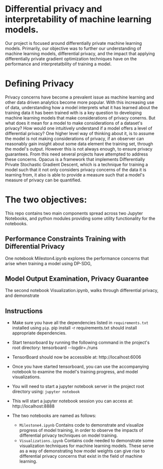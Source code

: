 # Differential privacy and interpretability of machine learning models.
Our project is focused around differentially private machine learning models. Primarily, our objective was to further
our understanding of machine learning models, differential privacy, and the impact that applying differentially private 
gradient optimization techniques have on the performance and interpretatbility of training a model. 

# Defining Privacy
Privacy concerns have become a prevalent issue as machine learning and other data driven analytics become 
more popular. With this increasing use of data, understanding how a model interprets what it has 
learned about the training data it has been trained with is a key question to developing machine 
learning models that make considerations of privacy conerns. But what does it mean for a model 
to make considerations of a dataset's privacy? How would one intuitively understand if a model 
offers a level of differential privacy? One higher level way of thinking about it, is to assume 
the model is not making considerations of privacy, if an observer can reasonably gain insight 
about some data element the training set, through the model's output. However this is not always 
enough, to ensure privacy guarantees. From this need several projects have attempted to address 
these concerns. Opacus is a framework that implements Differentially Private Stochastic Gradient 
Descent, which is a technique for training a model such that it not only considers privacy 
concerns of the data it is learning from, it also is able to provide a measure such that 
a model's measure of privacy can be quantified.


# The two objectives:
This repo contains two main components spread across two Jupyter Notebooks, and python modules providing 
some utility functionality for the notebooks. 

## Performance Constraints Training with Differential Privacy
One notebook Mileston4.ipynb explores the performance concerns that arise
when training a model using DP-SDG, 

## Model Output Examination, Privacy Guarantee
The second notebook Visualization.ipynb, walks through differential privacy, and demonstrate 

## Instructions
- Make sure you have all the dependencies listed in `requirements.txt` installed using `pip`. 
        pip install -r requirements.txt 
    should install appropriate dependencies.
- Start tensorboard by running the following command in the project's root directory:
        tensorboard --logdir=./runs
- TensorBoard should now be accessible at:
        http://localhost:6006

- Once you have started tensorboard, you can use the accompanying notebook to examine the model's
training progress, and model visualizations.
- You will need to start a jupyter notebook server in the project root directory using:
        `jupyter notebook`
- This will start a jupyter notebook session you can access at:
        http://localhost:8888
- The two notebooks are named as follows:
    - `Milestone4.ipynb` Contains code to demonstrate and visualize progress of model training,
in order to observe the impacts of differential privacy techniques on model training.
    - `Visualizations.ipynb` Contains code needed to demonstrate some visualization techniques for machine learning models. These serve as a way of demonstrating how model weights can give rise
to differential privacy concerns that exist in the field of machine learning.

